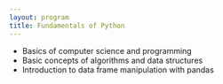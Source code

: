 ```yaml
---
layout: program
title: Fundamentals of Python
---
```

- Basics of computer science and programming
- Basic concepts of algorithms and data structures
- Introduction to data frame manipulation with pandas
